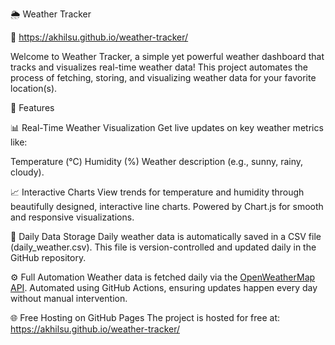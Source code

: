 🌦️ Weather Tracker

🚀 https://akhilsu.github.io/weather-tracker/

Welcome to Weather Tracker, a simple yet powerful weather dashboard that tracks and visualizes real-time weather data! This project automates the process of fetching, storing, and visualizing weather data for your favorite location(s).

🌟 Features

📊 Real-Time Weather Visualization
Get live updates on key weather metrics like:

Temperature (°C)
Humidity (%)
Weather description (e.g., sunny, rainy, cloudy).

📈 Interactive Charts
View trends for temperature and humidity through beautifully designed, interactive line charts.
Powered by Chart.js for smooth and responsive visualizations.

📁 Daily Data Storage
Daily weather data is automatically saved in a CSV file (daily_weather.csv).
This file is version-controlled and updated daily in the GitHub repository.

⚙️ Full Automation
Weather data is fetched daily via the [OpenWeatherMap API](https://openweathermap.org/api).
Automated using GitHub Actions, ensuring updates happen every day without manual intervention.

🌐 Free Hosting on GitHub Pages
The project is hosted for free at: https://akhilsu.github.io/weather-tracker/
